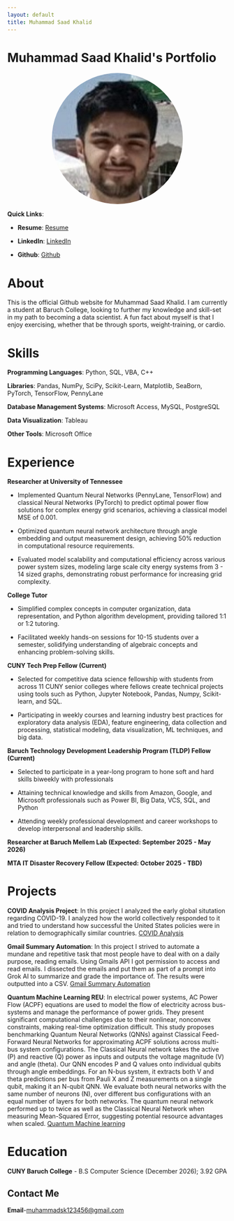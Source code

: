 ```yaml
---
layout: default
title: Muhammad Saad Khalid
---
```

# Muhammad Saad Khalid's Portfolio
<p align="center" width="100%"> 
  <img width="33%" 
       src="https://raw.githubusercontent.com/MSK59/MSK59.github.io/refs/heads/main/Portrait.jpg"
       style="width: 300px; height: 300px; object-fit: cover; border-radius: 50%; display: block; margin: 0 auto;"> 
</p>

**Quick Links**:
  
- **Resume**: [Resume](https://github.com/MSK59/MSK59.github.io/blob/main/Muhammad%20Khalid%20(AI)%20D26%20Resume.pdf)

- **LinkedIn**: [LinkedIn](https://www.linkedin.com/in/muhammad-khalid-58bbb3281/)

- **Github**: [Github](https://github.com/MSK59)

# About
This is the official Github website for Muhammad Saad Khalid. I am currently a student at Baruch College, looking to further my knowledge and skill-set in my path to becoming a data scientist. A fun fact about myself is that I enjoy exercising, whether that be through sports, weight-training, or cardio.

# Skills
**Programming Languages**: Python, SQL, VBA, C++

**Libraries**: Pandas, NumPy, SciPy, Scikit-Learn, Matplotlib, SeaBorn, PyTorch, TensorFlow, PennyLane

**Database Management Systems**: Microsoft Access, MySQL, PostgreSQL

**Data Visualization**: Tableau

**Other Tools**: Microsoft Office

# Experience
**Researcher at University of Tennessee** 

- Implemented Quantum Neural Networks (PennyLane, TensorFlow) and classical Neural Networks (PyTorch) to predict optimal power flow solutions for complex energy grid scenarios, achieving a classical model MSE of 0.001.

- Optimized quantum neural network architecture through angle embedding and output measurement design, achieving 50% reduction in computational resource requirements.

- Evaluated model scalability and computational efficiency across various power system sizes, modeling large scale city energy systems from 3 - 14 sized graphs, demonstrating robust performance for increasing grid complexity.

**College Tutor**                  

- Simplified complex concepts in computer organization, data representation, and Python algorithm development, providing tailored 1:1 or 1:2 tutoring.

- Facilitated weekly hands-on sessions for 10-15 students over a semester, solidifying understanding of algebraic concepts and enhancing problem-solving skills.

**CUNY Tech Prep Fellow (Current)** 

- Selected for competitive data science fellowship with students from across 11 CUNY senior colleges where fellows create technical projects using tools such as Python, Jupyter Notebook, Pandas, Numpy, Scikit-learn, and SQL.

- Participating in weekly courses and learning industry best practices for exploratory data analysis (EDA), feature engineering, data collection and processing, statistical modeling, data visualization, ML techniques, and big data.

**Baruch Technology Development Leadership Program (TLDP) Fellow (Current)**

- Selected to participate in a year-long program to hone soft and hard skills biweekly with professionals

- Attaining technical knowledge and skills from Amazon, Google, and Microsoft professionals such as Power BI, Big Data, VCS, SQL, and Python

- Attending weekly professional development and career workshops to develop interpersonal and leadership skills.

**Researcher at Baruch Mellem Lab (Expected: September 2025 - May 2026)**

**MTA IT Disaster Recovery Fellow (Expected: October 2025 - TBD)**

# Projects
**COVID Analysis Project**: In this project I analyzed the early global situtation regarding COVID-19. I analyzed how the world collectively responded to it and tried to understand how successful the United States policies were in relation to demographically similar countries. 
[COVID Analysis](https://github.com/MSK59/COVIDAnalysis) <br />

**Gmail Summary Automation**: In this project I strived to automate a mundane and repetitive task that most people have to deal with on a daily purpose, reading emails. Using Gmails API I got permission to access and read emails. I dissected the emails and put them as part of a prompt into Grok AI to summarize and grade the importance of. The results were outputted into a CSV.
[Gmail Summary Automation](https://github.com/MSK59/Gmail_Summary_Automation) <br />

**Quantum Machine Learning REU**: In electrical power systems, AC Power Flow (ACPF) equations are used to model the flow of electricity across bus-systems and manage the performance of power grids. They present significant computational challenges due to their nonlinear, nonconvex constraints, making real-time optimization difficult. This study proposes benchmarking Quantum Neural Networks (QNNs) against Classical Feed-Forward Neural Networks for approximating ACPF solutions across multi-bus system configurations. The Classical Neural network takes the active (P) and reactive (Q) power as inputs and outputs the voltage magnitude (V) and angle (theta). Our QNN encodes P and Q values onto individual qubits through angle embeddings. For an N-bus system, it extracts both V and theta predictions per bus from Pauli X and Z measurements on a single qubit, making it an N-qubit QNN. We evaluate both neural networks with the same number of neurons (N), over different bus configurations with an equal number of layers for both networks. The quantum neural network performed up to twice as well as the Classical Neural Network when measuring Mean-Squared Error, suggesting potential resource advantages when scaled.
[Quantum Machine learning](https://github.com/Vilcius/qnn_power_flow)

# Education
**CUNY Baruch College** - B.S Computer Science (December 2026); 3.92 GPA

## Contact Me
**Email**-<a href="mailto:muhammadsk123456@gmail.com">muhammadsk123456@gmail.com</a>

